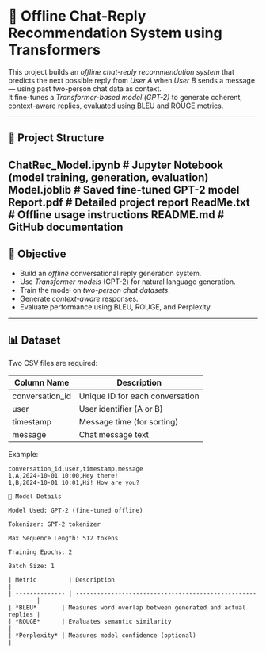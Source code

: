 # 💬 Offline Chat-Reply Recommendation System using Transformers

This project builds an *offline chat-reply recommendation system* that predicts the next possible reply from *User A* when *User B* sends a message — using past two-person chat data as context.  
It fine-tunes a *Transformer-based model (GPT-2)* to generate coherent, context-aware replies, evaluated using BLEU and ROUGE metrics.

---

## 📁 Project Structure
ChatRec_Model.ipynb # Jupyter Notebook (model training, generation, evaluation)
Model.joblib # Saved fine-tuned GPT-2 model
Report.pdf # Detailed project report
ReadMe.txt # Offline usage instructions
README.md # GitHub documentation
---

## 🧠 Objective

- Build an *offline* conversational reply generation system.
- Use *Transformer models* (GPT-2) for natural language generation.
- Train the model on *two-person chat datasets*.
- Generate *context-aware* responses.
- Evaluate performance using BLEU, ROUGE, and Perplexity.

---

## 📊 Dataset

Two CSV files are required:

| Column Name      | Description |
|------------------|-------------|
| conversation_id | Unique ID for each conversation |
| user            | User identifier (A or B) |
| timestamp       | Message time (for sorting) |
| message         | Chat message text |

Example:
```csv
conversation_id,user,timestamp,message
1,A,2024-10-01 10:00,Hey there!
1,B,2024-10-01 10:01,Hi! How are you?

🧩 Model Details

Model Used: GPT-2 (fine-tuned offline)

Tokenizer: GPT-2 tokenizer

Max Sequence Length: 512 tokens

Training Epochs: 2

Batch Size: 1

| Metric         | Description                                                |
| -------------- | ---------------------------------------------------------- |
| *BLEU*       | Measures word overlap between generated and actual replies |
| *ROUGE*      | Evaluates semantic similarity                              |
| *Perplexity* | Measures model confidence (optional)                       |
